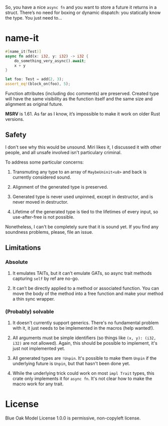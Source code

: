 So, you have a nice `async fn` and you want to store a future it returns in a struct. There’s
no need for boxing or dynamic dispatch: you statically know the type. You just need to...

# name-it

```rust
#[name_it(Test)]
async fn add(x: i32, y: i32) -> i32 {
    do_something_very_async().await;
    x + y
}

let foo: Test = add(2, 3);
assert_eq!(block_on(foo), 5);
```

Function attributes (including doc comments) are preserved. Created type will have the same visibility as the function itself and the same size and alignment as original future.

**MSRV** is 1.61. As far as I know, it’s impossible to make it work on older Rust versions.

## Safety

I don't see why this would be unsound. Miri likes it, I discussed it with other people, and all unsafe involved isn't particulary criminal.

To address some particular concerns:

1. Transmuting any type to an array of `MaybeUninit<u8>` and back is currently considered sound.

2. Alignment of the generated type is preserved.

3. Generated type is never used unpinned, except in destructor, and is never
moved in destructor.

4. Lifetime of the generated type is tied to the lifetimes of every input,
so use-after-free is not possible.

Nonetheless, I can't be completely sure that it is sound yet. If you find any soundness problems, please, file an issue.

## Limitations

### Absolute

1. It emulates TAITs, but it can’t emulate GATs, so async trait methods capturing `self` by ref are no-go.

2. It can’t be directly applied to a method or associated function. You can move the body of the method into a free function and make your method a thin sync wrapper.

### (Probably) solvable

1. It doesn't currently support generics. There's no fundamental problem with it, it just needs to be implemented in the macros (help wanted!).

2. All arguments must be simple identifiers (so things like `(x, y): (i32, i32)` are not allowed). Again, this should be possible to implement, it's just not implemented yet.

3. All generated types are `!Unpin`. It's possible to make them `Unpin` if the underlying future is `Unpin`, but that hasn't been done yet.

4. While the underlying trick could work on most `impl Trait` types, this crate only implements it for `async fn`. It's not clear how to make the macro work for any trait.

# License

Blue Oak Model License 1.0.0 is permissive, non-copyleft license.

